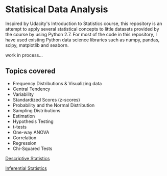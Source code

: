 # Statisical Data Analysis

Inspired by Udacity's Introduction to Statistics course, this repository is an attempt to apply several statistical concepts to little datasets provided by the course by using Python 2.7. For most of the code in this repository, I have used existing Python data science libraries such as numpy, pandas, scipy, matplotlib and seaborn.

work in process...

## Topics covered

* Frequency Distributions & Visualizing data
* Central Tendency
* Variability
* Standardized Scores (z-scores)
* Probability and the Normal Distribution
* Sampling Distributions
* Estimation
* Hypothesis Testing
* t-tests
* One-way ANOVA
* Correlation
* Regression
* Chi-Squared Tests



<A href='http://nbviewer.jupyter.org/github/sametmarasli/statistical_data_analysis/blob/master/notebooks/descriptive_statistics.ipynb'>Descriptive Statistics</A><BR>

<A href='http://nbviewer.jupyter.org/github/sametmarasli/statistical_data_analysis/blob/master/notebooks/inferential_statistics.ipynb'>Inferential Statistics</A><BR>
